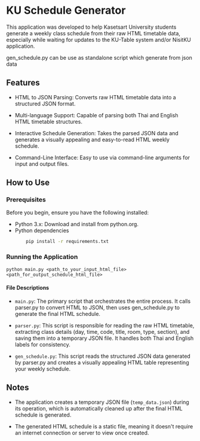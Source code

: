# KU Schedule Generator
This application was developed to help Kasetsart University students generate a weekly class schedule from their raw HTML timetable data, especially while waiting for updates to the KU-Table system and/or NisitKU application.

gen_schedule.py can be use as standalone script which generate from json data

## Features
- HTML to JSON Parsing: Converts raw HTML timetable data into a structured JSON format.

- Multi-language Support: Capable of parsing both Thai and English HTML timetable structures.

- Interactive Schedule Generation: Takes the parsed JSON data and generates a visually appealing and easy-to-read HTML weekly schedule.

- Command-Line Interface: Easy to use via command-line arguments for input and output files.

## How to Use

### Prerequisites
Before you begin, ensure you have the following installed:

- Python 3.x: Download and install from python.org.
- Python dependencies
    ```sh
        pip install -r requirements.txt
    ```

### Running the Application
```
python main.py <path_to_your_input_html_file> <path_for_output_schedule_html_file>
```

#### File Descriptions
- `main.py`: The primary script that orchestrates the entire process. It calls parser.py to convert HTML to JSON, then uses gen_schedule.py to generate the final HTML schedule.

- `parser.py`: This script is responsible for reading the raw HTML timetable, extracting class details (day, time, code, title, room, type, section), and saving them into a temporary JSON file. It handles both Thai and English labels for consistency.

- `gen_schedule.py`: This script reads the structured JSON data generated by parser.py and creates a visually appealing HTML table representing your weekly schedule.

## Notes
- The application creates a temporary JSON file (`temp_data.json`) during its operation, which is automatically cleaned up after the final HTML schedule is generated.

- The generated HTML schedule is a static file, meaning it doesn't require an internet connection or server to view once created.